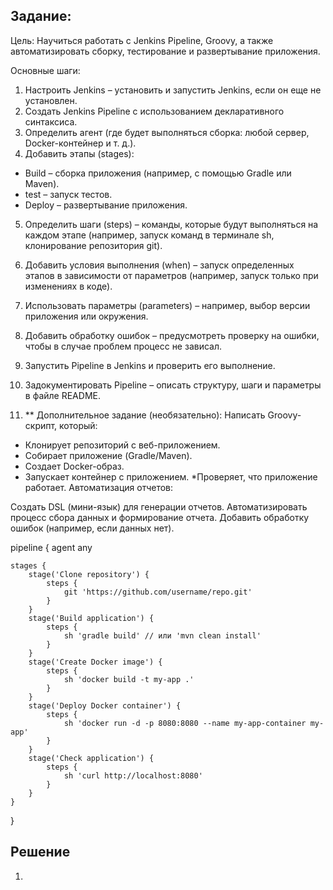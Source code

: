 ## Задание:
    
Цель:
Научиться работать с Jenkins Pipeline, Groovy, а также автоматизировать сборку, тестирование и развертывание приложения.

Основные шаги:
1) Настроить Jenkins – установить и запустить Jenkins, если он еще не установлен.
2) Создать Jenkins Pipeline с использованием декларативного синтаксиса.
3) Определить агент (где будет выполняться сборка: любой сервер, Docker-контейнер и т. д.).
4) Добавить этапы (stages):
* Build – сборка приложения (например, с помощью Gradle или Maven).
* test – запуск тестов.
* Deploy – развертывание приложения.
5) Определить шаги (steps) – команды, которые будут выполняться на каждом этапе (например, запуск команд в терминале sh, клонирование репозитория git).
6) Добавить условия выполнения (when) – запуск определенных этапов в зависимости от параметров (например, запуск только при изменениях в коде).
7) Использовать параметры (parameters) – например, выбор версии приложения или окружения.
8) Добавить обработку ошибок – предусмотреть проверку на ошибки, чтобы в случае проблем процесс не зависал.
9) Запустить Pipeline в Jenkins и проверить его выполнение.
10) Задокументировать Pipeline – описать структуру, шаги и параметры в файле README.

11) ** Дополнительное задание (необязательно):
Написать Groovy-скрипт, который:

* Клонирует репозиторий с веб-приложением.
* Собирает приложение (Gradle/Maven).
* Создает Docker-образ.
* Запускает контейнер с приложением.
*Проверяет, что приложение работает.
Автоматизация отчетов:

Создать DSL (мини-язык) для генерации отчетов.
Автоматизировать процесс сбора данных и формирование отчета.
Добавить обработку ошибок (например, если данных нет).

pipeline {
    agent any

    stages {
        stage('Clone repository') {
            steps {
                git 'https://github.com/username/repo.git'
            }
        }
        stage('Build application') {
            steps {
                sh 'gradle build' // или 'mvn clean install'
            }
        }
        stage('Create Docker image') {
            steps {
                sh 'docker build -t my-app .'
            }
        }
        stage('Deploy Docker container') {
            steps {
                sh 'docker run -d -p 8080:8080 --name my-app-container my-app'
            }
        }
        stage('Check application') {
            steps {
                sh 'curl http://localhost:8080'
            }
        }
    }
}


## Решение
1) 
```
